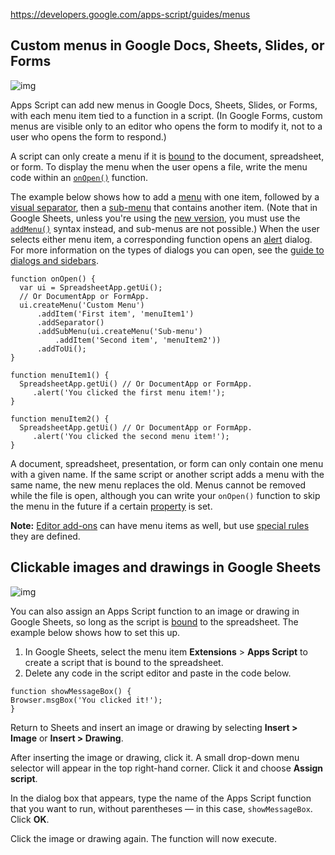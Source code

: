 https://developers.google.com/apps-script/guides/menus

## Custom menus in Google Docs, Sheets, Slides, or Forms

![img](https://developers.google.com/static/apps-script/images/menus.png)

Apps Script can add new menus in Google Docs, Sheets, Slides, or Forms, with each menu item tied to a function in a script. (In Google Forms, custom menus are visible only to an editor who opens the form to modify it, not to a user who opens the form to respond.)

A script can only create a menu if it is [bound](https://developers.google.com/apps-script/scripts_containers) to the document, spreadsheet, or form. To display the menu when the user opens a file, write the menu code within an [`onOpen()`](https://developers.google.com/apps-script/understanding_triggers) function.

The example below shows how to add a [menu](https://developers.google.com/apps-script/reference/base/menu) with one item, followed by a [visual separator](https://developers.google.com/apps-script/reference/base/menu#addSeparator()), then a [sub-menu](https://developers.google.com/apps-script/reference/base/menu#addSubMenu(Menu)) that contains another item. (Note that in Google Sheets, unless you're using the [new version](https://support.google.com/drive/answer/3541068), you must use the [`addMenu()`](https://developers.google.com/apps-script/reference/spreadsheet/spreadsheet#addMenu(String,Object)) syntax instead, and sub-menus are not possible.) When the user selects either menu item, a corresponding function opens an [alert](https://developers.google.com/apps-script/reference/base/ui#alert(String)) dialog. For more information on the types of dialogs you can open, see the [guide to dialogs and sidebars](https://developers.google.com/apps-script/guides/dialogs).

```
function onOpen() {
  var ui = SpreadsheetApp.getUi();
  // Or DocumentApp or FormApp.
  ui.createMenu('Custom Menu')
      .addItem('First item', 'menuItem1')
      .addSeparator()
      .addSubMenu(ui.createMenu('Sub-menu')
          .addItem('Second item', 'menuItem2'))
      .addToUi();
}

function menuItem1() {
  SpreadsheetApp.getUi() // Or DocumentApp or FormApp.
     .alert('You clicked the first menu item!');
}

function menuItem2() {
  SpreadsheetApp.getUi() // Or DocumentApp or FormApp.
     .alert('You clicked the second menu item!');
}
```

A document, spreadsheet, presentation, or form can only contain one menu with a given name. If the same script or another script adds a menu with the same name, the new menu replaces the old. Menus cannot be removed while the file is open, although you can write your `onOpen()` function to skip the menu in the future if a certain [property](https://developers.google.com/apps-script/guides/properties) is set.

**Note:** [Editor add-ons](https://developers.google.com/workspace/add-ons/concepts/types#editor_add-ons) can have menu items as well, but use [special rules](https://developers.google.com/workspace/add-ons/concepts/menus) they are defined.

## Clickable images and drawings in Google Sheets

![img](https://developers.google.com/static/apps-script/images/drawing.png)

You can also assign an Apps Script function to an image or drawing in Google Sheets, so long as the script is [bound](https://developers.google.com/apps-script/scripts_containers) to the spreadsheet. The example below shows how to set this up.

1. In Google Sheets, select the menu item **Extensions** > **Apps Script** to create a script that is bound to the spreadsheet.
2. Delete any code in the script editor and paste in the code below.

```
function showMessageBox() {
Browser.msgBox('You clicked it!');
}
```

Return to Sheets and insert an image or drawing by selecting **Insert > Image** or **Insert > Drawing**.

After inserting the image or drawing, click it. A small drop-down menu selector will appear in the top right-hand corner. Click it and choose **Assign script**.

In the dialog box that appears, type the name of the Apps Script function that you want to run, without parentheses — in this case, `showMessageBox`. Click **OK**.

Click the image or drawing again. The function will now execute.